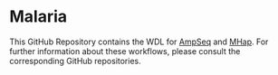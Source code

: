 # Malaria

This GitHub Repository contains the WDL for [AmpSeq](https://github.com/broadinstitute/malaria_ampseq) and [MHap](https://github.com/broadinstitute/malaria_MHap). For further information about these workflows, please consult the corresponding GitHub repositories.
